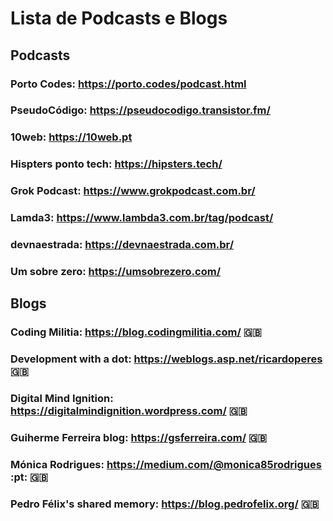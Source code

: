 # Lista de Podcasts e Blogs

## Podcasts

### Porto Codes: <https://porto.codes/podcast.html>

### PseudoCódigo: <https://pseudocodigo.transistor.fm/>

### 10web: <https://10web.pt>

### Hispters ponto tech: <https://hipsters.tech/>

### Grok Podcast: <https://www.grokpodcast.com.br/>

### Lamda3: <https://www.lambda3.com.br/tag/podcast/>

### devnaestrada: <https://devnaestrada.com.br/>

### Um sobre zero: <https://umsobrezero.com/>

## Blogs

### Coding Militia: <https://blog.codingmilitia.com/> :gb:

### Development with a dot: <https://weblogs.asp.net/ricardoperes> :gb:

### Digital Mind Ignition: <https://digitalmindignition.wordpress.com/> :gb:

### Guiherme Ferreira blog: <https://gsferreira.com/> :gb:

### Mónica Rodrigues: <https://medium.com/@monica85rodrigues> :pt: :gb:

### Pedro Félix's shared memory: <https://blog.pedrofelix.org/> :gb:
